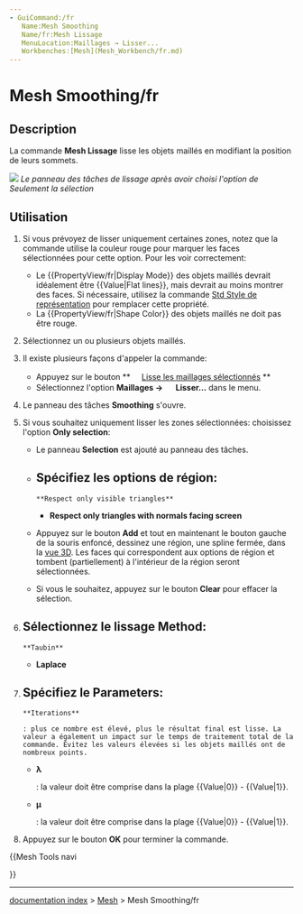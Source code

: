 ```yaml
---
- GuiCommand:/fr
   Name:Mesh Smoothing
   Name/fr:Mesh Lissage
   MenuLocation:Maillages → Lisser...
   Workbenches:[Mesh](Mesh_Workbench/fr.md)
---
```


# Mesh Smoothing/fr

## Description

La commande **Mesh Lissage** lisse les objets maillés en modifiant la position de leurs sommets.

![](images/Meshes_Smooth.jpg ) *Le panneau des tâches de lissage après avoir choisi l'option de Seulement la sélection*

## Utilisation

1.  Si vous prévoyez de lisser uniquement certaines zones, notez que la commande utilise la couleur rouge pour marquer les faces sélectionnées pour cette option. Pour les voir correctement:
    -   Le {{PropertyView/fr|Display Mode}} des objets maillés devrait idéalement être {{Value|Flat lines}}, mais devrait au moins montrer des faces. Si nécessaire, utilisez la commande [Std Style de représentation](Std_DrawStyle/fr.md) pour remplacer cette propriété.
    -   La {{PropertyView/fr|Shape Color}} des objets maillés ne doit pas être rouge.
2.  Sélectionnez un ou plusieurs objets maillés.
3.  Il existe plusieurs façons d\'appeler la commande:
    -   Appuyez sur le bouton **<img src="images/Mesh_Smoothing.svg" width=16px> [Lisse les maillages sélectionnés](Mesh_Smoothing/fr.md)
**
    -   Sélectionnez l\'option **Maillages → <img src="images/Mesh_Smoothing.svg" width=16px> Lisser...** dans le menu.
4.  Le panneau des tâches **Smoothing** s\'ouvre.
5.  Si vous souhaitez uniquement lisser les zones sélectionnées: choisissez l\'option **Only selection**:
    -   Le panneau **Selection** est ajouté au panneau des tâches.
    -   Spécifiez les options de région:
        -   
            **Respect only visible triangles**
            

        -   
            **Respect only triangles with normals facing screen**
            
    -   Appuyez sur le bouton **Add** et tout en maintenant le bouton gauche de la souris enfoncé, dessinez une région, une spline fermée, dans la [vue 3D](3D_view/fr.md). Les faces qui correspondent aux options de région et tombent (partiellement) à l\'intérieur de la région seront sélectionnées.
    -   Si vous le souhaitez, appuyez sur le bouton **Clear** pour effacer la sélection.
6.  Sélectionnez le lissage **Method**:
    -   
        **Taubin**
        

    -   
        **Laplace**
        
7.  Spécifiez le **Parameters**:
    -   
        **Iterations**
        
        : plus ce nombre est élevé, plus le résultat final est lisse. La valeur a également un impact sur le temps de traitement total de la commande. Évitez les valeurs élevées si les objets maillés ont de nombreux points.

    -   
        **λ**
        
        : la valeur doit être comprise dans la plage {{Value|0}} - {{Value|1}}.

    -   
        **μ**
        
        : la valeur doit être comprise dans la plage {{Value|0}} - {{Value|1}}.
8.  Appuyez sur le bouton **OK** pour terminer la commande.





{{Mesh Tools navi

}}

---
[documentation index](../README.md) > [Mesh](Mesh_Workbench.md) > Mesh Smoothing/fr
